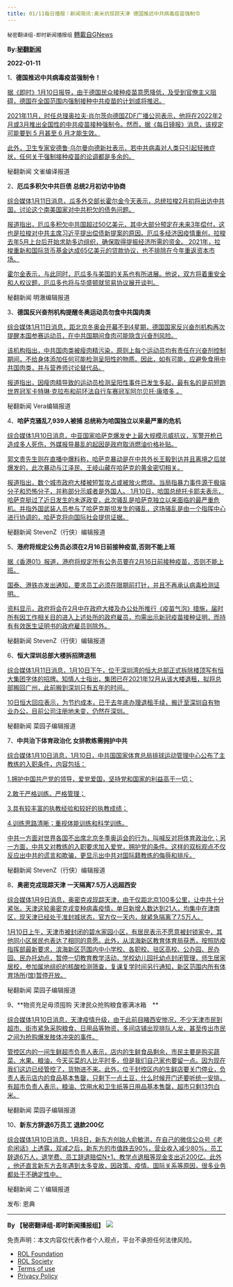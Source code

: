 ```yaml
---
title: 01/11每日播报｜新闻简讯:奥米炕现踪天津 德国推迟中共病毒疫苗强制令
---
```

`秘密翻译组-即时新闻播报组` [轉載自GNews](https://gnews.org/zh-hans/1846742/)

**By:[秘翻新闻](https://gtv.org/video/id=61dd4dfea6dfdd6031526191)**

**2022-01-11**

1、**德国推迟中共病毒疫苗强制令！**

[据《即时》1月10日报导，由于德国民众接种疫苗意愿降低，及受到官僚主义阻碍，德国在全国范围内强制接种中共疫苗的计划或将推迟。](https://www.rt.com/news/545512-germany-mandatory-vaccination-delay/)

[2021年11月，时任总理奥拉夫·肖尔茨向德国ZDF广播公司表示，他将在2022年2月或3月推出全国性的中共疫苗接种强制令。然而，据《每日镜报》消息，该规定可能要到 5 月甚至 6 月才能生效。](https://www.rt.com/news/545512-germany-mandatory-vaccination-delay/)

[此外，卫生专家安德鲁·乌尔曼向德新社表示，若中共病毒对人类只引起轻微症状，任何关于强制接种疫苗的论调都是多余的。](https://www.rt.com/news/545512-germany-mandatory-vaccination-delay/)

秘翻新闻 文雀编译报道

2、**厄瓜多积欠中共巨债 总统2月初访中协商**

[综合媒体1月11日消息，瓜多外交部长霍尔金今天表示，总统拉梭2月初将出访中共国，讨论这个南美国家对中共积欠的债务问题。](https://money.udn.com/money/story/5599/6024455%20https://www.cna.com.tw/news/aopl/202201110035.aspx%20https://udn.com/news/story/6809/6024455)

[报道指出，厄瓜多积欠中共国超过50亿美元，其中大部分预定在未来3年偿付，这也是拉梭对中共主席习近平提出偿债新提案的原因。厄瓜多经济因疫情重创，拉梭去年5月上台后开始求助多边组织，确保取得提振经济所需的资金。 2021年，拉梭重新和国际货币基金达成65亿美元的贷款协议，也不排除在今年重返资本市场。](https://money.udn.com/money/story/5599/6024455%20https://www.cna.com.tw/news/aopl/202201110035.aspx%20https://udn.com/news/story/6809/6024455)

[霍尔金表示，与此同时，厄瓜多与美国的关系也有所进展。他说，双方将着重安全和人权议题，厄瓜多也将与华盛顿就贸易协议展开谈判。](https://money.udn.com/money/story/5599/6024455%20https://www.cna.com.tw/news/aopl/202201110035.aspx%20https://udn.com/news/story/6809/6024455)

秘翻新闻 明澈编辑报道

3、**德国反兴奋剂机构提醒冬奥运动员勿食中共国肉类**

[综合媒体1月11日消息，距北京冬奥会开幕不到4星期，德国国家反兴奋剂机构再次提醒本国参赛运动员，在中共国期间食肉可能隐含兴奋剂风险。](https://www.dw.com/zh/德国反兴奋剂机构提醒冬奥运动员不在中国食肉/a-60379180%20https://today.line.me/tw/v2/article/Ggn18z8%20https://www.voachinese.com/a/germany-beijing-winter-olympics-avoid-china-meat-20220110/6390877.html)

[该机构指出，中共国肉类被瘦肉精污染，原则上每个运动员均有责任在兴奋剂控制期间，不给身体添加任何可能检测呈阳性的物质。因此，如有可能，应避免食用中共国肉类，并与营养师讨论替代品。](https://www.dw.com/zh/德国反兴奋剂机构提醒冬奥运动员不在中国食肉/a-60379180%20https://today.line.me/tw/v2/article/Ggn18z8%20https://www.voachinese.com/a/germany-beijing-winter-olympics-avoid-china-meat-20220110/6390877.html)

[报道指出，因瘦肉精导致的运动员检测呈阳性事件已发生多起，最有名的是前短跑世界冠军卡特琳·克拉布和前环法自行车赛冠军阿尔贝托·康塔多 。](https://www.dw.com/zh/德国反兴奋剂机构提醒冬奥运动员不在中国食肉/a-60379180%20https://today.line.me/tw/v2/article/Ggn18z8%20https://www.voachinese.com/a/germany-beijing-winter-olympics-avoid-china-meat-20220110/6390877.html)

秘翻新闻 Vera编辑报道

4、**哈萨克骚乱7,939人被捕 总统称为哈国独立以来最严重的危机**

[综合媒体1月10日消息，中亚国家哈萨克爆发史上最大规模示威抗议，军警开枪已造成多人死伤，外媒报导暴乱的起因是政府取消燃油价格补贴。](https://tw.news.yahoo.com/%E5%93%88%E8%96%A9%E5%85%8B%E6%9A%B4%E5%8B%95%E8%83%8C%E5%BE%8C-%E9%83%AD%E6%96%87%E8%B2%B4%E7%88%86-%E8%88%87%E7%BF%92%E8%BF%91%E5%B9%B3%E6%B4%BE%E4%BA%BA%E5%8E%BB%E8%A8%8E%E6%B1%9F%E6%BE%A4%E6%B0%91-%E7%8E%8B%E5%B2%90%E5%B1%B1%E8%97%8F%E7%9A%84%E9%BB%83%E9%87%91%E6%9C%89%E9%97%9C-010108385.html%20https://std.stheadline.com/realtime/article/1797345/即时-国际-哈萨克骚乱7-939人被捕-总统-独立以来最严重的危机)

[郭文贵先生则在直播中爆料称，哈萨克暴动是在中共外长王毅到访并且离境之后就爆发的，此次暴动与江泽民、王岐山藏在哈萨克的黄金密切相关。](https://tw.news.yahoo.com/%E5%93%88%E8%96%A9%E5%85%8B%E6%9A%B4%E5%8B%95%E8%83%8C%E5%BE%8C-%E9%83%AD%E6%96%87%E8%B2%B4%E7%88%86-%E8%88%87%E7%BF%92%E8%BF%91%E5%B9%B3%E6%B4%BE%E4%BA%BA%E5%8E%BB%E8%A8%8E%E6%B1%9F%E6%BE%A4%E6%B0%91-%E7%8E%8B%E5%B2%90%E5%B1%B1%E8%97%8F%E7%9A%84%E9%BB%83%E9%87%91%E6%9C%89%E9%97%9C-010108385.html%20https://std.stheadline.com/realtime/article/1797345/即时-国际-哈萨克骚乱7-939人被捕-总统-独立以来最严重的危机)

[报道指出，数个城市政府大楼被短暂攻占或被放火燃烧。当局指暴力事件源于极端分子和恐怖分子，并称部分示威者是外国人。 1月10日，哈国总统托卡耶夫表示，哈萨克挺过了近日发生的未遂政变，此次骚乱是哈萨克独立以来面临的最严重危机。并指外国武装人员参与了哈萨克斯坦发生的骚乱，这场骚乱是由一个指挥中心进行协调的，哈萨克将向国际社会提供证据。](https://tw.news.yahoo.com/%E5%93%88%E8%96%A9%E5%85%8B%E6%9A%B4%E5%8B%95%E8%83%8C%E5%BE%8C-%E9%83%AD%E6%96%87%E8%B2%B4%E7%88%86-%E8%88%87%E7%BF%92%E8%BF%91%E5%B9%B3%E6%B4%BE%E4%BA%BA%E5%8E%BB%E8%A8%8E%E6%B1%9F%E6%BE%A4%E6%B0%91-%E7%8E%8B%E5%B2%90%E5%B1%B1%E8%97%8F%E7%9A%84%E9%BB%83%E9%87%91%E6%9C%89%E9%97%9C-010108385.html%20https://std.stheadline.com/realtime/article/1797345/即时-国际-哈萨克骚乱7-939人被捕-总统-独立以来最严重的危机)

秘翻新闻 StevenZ（行侠）编辑报道

5、**港府将规定公务员必须在2月16日前接种疫苗,否则不能上班**

[据《香港01》报道，港府将规定所有公务员要在2月16日前接种疫苗，否则不能上班。](https://www.hk01.com/%E7%A4%BE%E6%9C%83%E6%96%B0%E8%81%9E/722119/%E6%B6%88%E6%81%AF-%E5%85%AC%E5%8B%99%E5%93%A1%E5%BF%85%E9%A0%88%E5%9C%A82%E6%9C%8816%E6%97%A5%E5%89%8D%E6%8E%A5%E7%A8%AE%E7%96%AB%E8%8B%97-%E5%90%A6%E5%89%87%E4%B8%8D%E8%83%BD%E4%B8%8A%E7%8F%AD?utm_source=web_push&amp;utm_medium=referral&amp;utm_campaign=all)

[国泰、港铁亦发出通知，要求员工必须在限期前打针，并且不再承认病毒检测证明。](https://www.hk01.com/%E7%A4%BE%E6%9C%83%E6%96%B0%E8%81%9E/722119/%E6%B6%88%E6%81%AF-%E5%85%AC%E5%8B%99%E5%93%A1%E5%BF%85%E9%A0%88%E5%9C%A82%E6%9C%8816%E6%97%A5%E5%89%8D%E6%8E%A5%E7%A8%AE%E7%96%AB%E8%8B%97-%E5%90%A6%E5%89%87%E4%B8%8D%E8%83%BD%E4%B8%8A%E7%8F%AD?utm_source=web_push&amp;utm_medium=referral&amp;utm_campaign=all)

[资料显示，政府将会在2月中在政府大楼及办公处所推行《疫苗气泡》措施，届时所有因工作相关目的进入上述处所的政府雇员，均需出示新冠疫苗接种证明，而持有有效医生证明书的政府雇员则除外。](https://www.hk01.com/%E7%A4%BE%E6%9C%83%E6%96%B0%E8%81%9E/722119/%E6%B6%88%E6%81%AF-%E5%85%AC%E5%8B%99%E5%93%A1%E5%BF%85%E9%A0%88%E5%9C%A82%E6%9C%8816%E6%97%A5%E5%89%8D%E6%8E%A5%E7%A8%AE%E7%96%AB%E8%8B%97-%E5%90%A6%E5%89%87%E4%B8%8D%E8%83%BD%E4%B8%8A%E7%8F%AD?utm_source=web_push&amp;utm_medium=referral&amp;utm_campaign=all)

秘翻新闻 StevenZ（行侠）编辑报道

6、**恒大深圳总部大楼拆招牌退租**

[综合媒体1月11日消息，1月10日下午，位于深圳湾的恒大总部正式拆除楼顶写有恒大集团字体的招牌。知情人士指出，集团已在2021年12月从该大楼退租，拟将总部搬回广州，此前搬到深圳只有五年的时间。](https://cdn.discordapp.com/attachments/895315867368312852/930101065666420736/WeChat_20220110210303.mp4%20https://cdn.discordapp.com/attachments/895315867368312852/930101082141646848/20220110210310.jpg%20https://cdn.discordapp.com/attachments/895315867368312852/930101082468778054/20220110210320.jpg%20https://www.ettoday.net/news/20220110/2166011.htm%20https://www.epochtimes.com/b5/22/1/10/n13495244.htm%20https://money.udn.com/money/story/122229/6023931)

[10日恒大回应表示，为节约成本，已于去年底办理退租手续，搬迁至深圳自有物业办公，目前公司注册地未变，仍然在深圳。](https://cdn.discordapp.com/attachments/895315867368312852/930101065666420736/WeChat_20220110210303.mp4%20https://cdn.discordapp.com/attachments/895315867368312852/930101082141646848/20220110210310.jpg%20https://cdn.discordapp.com/attachments/895315867368312852/930101082468778054/20220110210320.jpg%20https://www.ettoday.net/news/20220110/2166011.htm%20https://www.epochtimes.com/b5/22/1/10/n13495244.htm%20https://money.udn.com/money/story/122229/6023931)

秘翻新闻 菜园子编辑报道

7、**中共治下体育政治化 女排教练需拥护中共**

[综合媒体1月10日消息，1月10日，中共国国家体育总局排球运动管理中心公布了主教练的入职条件，内容包括：](https://www.hk01.com/%E5%8D%B3%E6%99%82%E9%AB%94%E8%82%B2/722338/%E4%B8%AD%E5%9C%8B%E5%A5%B3%E6%8E%92%E6%8B%9B%E8%81%98%E4%B8%BB%E6%95%99%E7%B7%B4-%E9%83%8E%E5%B9%B3%E6%88%90%E7%94%84%E9%81%B8%E5%B0%88%E5%AE%B6%E7%B5%84%E6%88%90%E5%93%A1-%E8%BE%B2%E6%9B%86%E6%96%B0%E5%B9%B4%E5%89%8D%E5%85%AC%E5%B8%83%E7%B5%90%E6%9E%9C%20https://chinahot.org/military/302358.html)

[1.拥护中国共产党的领导，爱党爱国，坚持党和国家的利益高于一切；](https://www.hk01.com/%E5%8D%B3%E6%99%82%E9%AB%94%E8%82%B2/722338/%E4%B8%AD%E5%9C%8B%E5%A5%B3%E6%8E%92%E6%8B%9B%E8%81%98%E4%B8%BB%E6%95%99%E7%B7%B4-%E9%83%8E%E5%B9%B3%E6%88%90%E7%94%84%E9%81%B8%E5%B0%88%E5%AE%B6%E7%B5%84%E6%88%90%E5%93%A1-%E8%BE%B2%E6%9B%86%E6%96%B0%E5%B9%B4%E5%89%8D%E5%85%AC%E5%B8%83%E7%B5%90%E6%9E%9C%20https://chinahot.org/military/302358.html)

[2.敢于严格训练、严格管理；](https://www.hk01.com/%E5%8D%B3%E6%99%82%E9%AB%94%E8%82%B2/722338/%E4%B8%AD%E5%9C%8B%E5%A5%B3%E6%8E%92%E6%8B%9B%E8%81%98%E4%B8%BB%E6%95%99%E7%B7%B4-%E9%83%8E%E5%B9%B3%E6%88%90%E7%94%84%E9%81%B8%E5%B0%88%E5%AE%B6%E7%B5%84%E6%88%90%E5%93%A1-%E8%BE%B2%E6%9B%86%E6%96%B0%E5%B9%B4%E5%89%8D%E5%85%AC%E5%B8%83%E7%B5%90%E6%9E%9C%20https://chinahot.org/military/302358.html)

[3.具有较丰富的执教经验和较好的执教成绩；](https://www.hk01.com/%E5%8D%B3%E6%99%82%E9%AB%94%E8%82%B2/722338/%E4%B8%AD%E5%9C%8B%E5%A5%B3%E6%8E%92%E6%8B%9B%E8%81%98%E4%B8%BB%E6%95%99%E7%B7%B4-%E9%83%8E%E5%B9%B3%E6%88%90%E7%94%84%E9%81%B8%E5%B0%88%E5%AE%B6%E7%B5%84%E6%88%90%E5%93%A1-%E8%BE%B2%E6%9B%86%E6%96%B0%E5%B9%B4%E5%89%8D%E5%85%AC%E5%B8%83%E7%B5%90%E6%9E%9C%20https://chinahot.org/military/302358.html)

[4.训练思路清晰；重视体能训练和科学训练。](https://www.hk01.com/%E5%8D%B3%E6%99%82%E9%AB%94%E8%82%B2/722338/%E4%B8%AD%E5%9C%8B%E5%A5%B3%E6%8E%92%E6%8B%9B%E8%81%98%E4%B8%BB%E6%95%99%E7%B7%B4-%E9%83%8E%E5%B9%B3%E6%88%90%E7%94%84%E9%81%B8%E5%B0%88%E5%AE%B6%E7%B5%84%E6%88%90%E5%93%A1-%E8%BE%B2%E6%9B%86%E6%96%B0%E5%B9%B4%E5%89%8D%E5%85%AC%E5%B8%83%E7%B5%90%E6%9E%9C%20https://chinahot.org/military/302358.html)

[中共一方面对世界各国不出席北京冬季奥运会的行为，叫喊反对将体育政治化；另一方面，中共又对教练的入职要求加入爱党，拥护党的条件。这样的双标观点不仅反应出中共的谎言和欺骗，更显示出中共对国际籍教练的侮辱和排斥。](https://www.hk01.com/%E5%8D%B3%E6%99%82%E9%AB%94%E8%82%B2/722338/%E4%B8%AD%E5%9C%8B%E5%A5%B3%E6%8E%92%E6%8B%9B%E8%81%98%E4%B8%BB%E6%95%99%E7%B7%B4-%E9%83%8E%E5%B9%B3%E6%88%90%E7%94%84%E9%81%B8%E5%B0%88%E5%AE%B6%E7%B5%84%E6%88%90%E5%93%A1-%E8%BE%B2%E6%9B%86%E6%96%B0%E5%B9%B4%E5%89%8D%E5%85%AC%E5%B8%83%E7%B5%90%E6%9E%9C%20https://chinahot.org/military/302358.html)

秘翻新闻 StevenZ（行侠）编辑报道

8、**奥密克戎现踪天津 一天隔离7.5万人远超西安**

[综合媒体1月9日消息，奥密克戎现踪天津，由于仅距北京100多公里，让中共十分紧张。天津这轮奥密克戎变种病毒疫情，单日新增人数达到21人，均集中在津南区，现天津已经处于准封城状态，官方仅一天内，就紧急隔离了7.5万人。](https://cdn.discordapp.com/attachments/895315867368312852/930102459999846470/20220110165901.jpg%20https://mega.nz/file/ix1lCYAb#wwkb6NSSTzrmQR-aqSvAuqKucamxsSnBeNbBs5MVFqk%20https://cdn.discordapp.com/attachments/895315867368312852/930103310319484958/20220110184856.jpg%20https://cdn.discordapp.com/attachments/895315867368312852/930103563542208553/WeChat_20220110184434.mp4%20https://cdn.discordapp.com/attachments/895315867368312852/930103599332204554/20220110185038.jpg%20https://udn.com/news/story/7332/6022895%20https://www.ettoday.net/news/20220110/2165510.htm)

[1月10日上午，天津市被封闭的碧水家园小区，有居民表示不愿意被封锁家中，其他同小区居民也表达了相同的意愿。此外，从滨海新区教育体育局获悉，按照防疫指挥部最新要求，滨海新区范围内中小学校、各职校、驻区高校、公办园、民办园、民办托幼点，暂停一切教育教学活动，学校幼儿园托幼点封闭管理，师生居家居校，参加属地组织的核酸检测筛查，复课复学时间另行通知，新区范围内所有体育场所(馆)暂停开放。](https://cdn.discordapp.com/attachments/895315867368312852/930102459999846470/20220110165901.jpg%20https://mega.nz/file/ix1lCYAb#wwkb6NSSTzrmQR-aqSvAuqKucamxsSnBeNbBs5MVFqk%20https://cdn.discordapp.com/attachments/895315867368312852/930103310319484958/20220110184856.jpg%20https://cdn.discordapp.com/attachments/895315867368312852/930103563542208553/WeChat_20220110184434.mp4%20https://cdn.discordapp.com/attachments/895315867368312852/930103599332204554/20220110185038.jpg%20https://udn.com/news/story/7332/6022895%20https://www.ettoday.net/news/20220110/2165510.htm)

秘翻新闻 菜园子编辑报道

9、**物资充足毋须囤购 天津民众抢购粮食塞满冰箱　**

[综合媒体1月10日消息，天津疫情升级，由于此前目睹西安惨况，不少天津市民到超市、街市紧急采购粮食、日用品等物资，多间店铺出现排队人龙，甚至传出市民之间为抢购爆发肢体冲突的事件。](https://cdn.discordapp.com/attachments/895315867368312852/930103930980024390/WeChat_20220110183259.mp4%20https://cdn.discordapp.com/attachments/895315867368312852/930104030905110588/WeChat_20220110183302.mp4%20https://cdn.discordapp.com/attachments/895315867368312852/930104038467461160/WeChat_20220110183536.mp4%20https://cdn.discordapp.com/attachments/895315867368312852/930104077730316330/WeChat_20220110205156.mp4%20https://cdn.discordapp.com/attachments/895315867368312852/930104084076322836/20220110183426.jpg%20https://www.hk01.com/%E5%8D%B3%E6%99%82%E4%B8%AD%E5%9C%8B/722298/%E5%A4%A9%E6%B4%A5%E7%96%AB%E6%83%85-%E5%B8%82%E6%B0%91%E6%90%B6%E8%B3%BC%E7%B3%A7%E9%A3%9F%E5%A1%9E%E7%88%86%E9%9B%AA%E6%AB%83-%E5%B8%82%E5%95%86%E5%8B%99%E5%B1%80-%E7%89%A9%E8%B3%87%E5%85%85%E8%B6%B3%E6%AF%8B%E9%A0%88%E5%9B%A4%E8%B3%BC)

[管控区内的一间生鲜超市负责人表示，店内的生鲜食品剩余，市民主要是购买蔬菜、水果、粮油，今天买菜的人比平时多，但是我们自己家也要留一点。因为现在我们这边已经管控了，货物进不来。此外，位于封控区内的生鲜店要关门停业，负责人表示店内的食品基本售罄，只剩下一点土豆，什么时候开门还要听统一安排。有超市负责人表示，粮油、饮用水和卫生纸等日用品基本售罄，超市只剩13包白米。](https://cdn.discordapp.com/attachments/895315867368312852/930103930980024390/WeChat_20220110183259.mp4%20https://cdn.discordapp.com/attachments/895315867368312852/930104030905110588/WeChat_20220110183302.mp4%20https://cdn.discordapp.com/attachments/895315867368312852/930104038467461160/WeChat_20220110183536.mp4%20https://cdn.discordapp.com/attachments/895315867368312852/930104077730316330/WeChat_20220110205156.mp4%20https://cdn.discordapp.com/attachments/895315867368312852/930104084076322836/20220110183426.jpg%20https://www.hk01.com/%E5%8D%B3%E6%99%82%E4%B8%AD%E5%9C%8B/722298/%E5%A4%A9%E6%B4%A5%E7%96%AB%E6%83%85-%E5%B8%82%E6%B0%91%E6%90%B6%E8%B3%BC%E7%B3%A7%E9%A3%9F%E5%A1%9E%E7%88%86%E9%9B%AA%E6%AB%83-%E5%B8%82%E5%95%86%E5%8B%99%E5%B1%80-%E7%89%A9%E8%B3%87%E5%85%85%E8%B6%B3%E6%AF%8B%E9%A0%88%E5%9B%A4%E8%B3%BC)

秘翻新闻 菜园子编辑报道

10、**新东方辞退6万员工 退款200亿**

[综合媒体1月10日消息，1月8日，新东方创始人俞敏洪，在自己的微信公众号《老俞闲话》上透露，双减之后，新东方的市值跌去90%，营业收入减少80%，员工辞退6万人，退学费、员工辞退赔偿N+1、教学点退租等现金支出近200亿。此外 ，他还直言新东方去年遇到太多变故，因政策、疫情、国际关系等原因，很多业务都处于不确定性中。](https://ec.ltn.com.tw/article/breakingnews/3795602%20https://www.epochtimes.com/b5/22/1/10/n13494424.htm)

秘翻新闻 二丫编辑报道

发布: 恩典

* * *

**By 【秘密翻译组-即时新闻播报组】**
![](https://assets.gnews.org/wp-content/uploads/2022/01/截圖-2021-12-28-00.48.35.png)
 

免责声明：本文内容仅代表作者个人观点，平台不承担任何法律风险。

- [ROL Foundation](https://rolfoundation.org/)
- [ROL Society](https://rolsociety.org/)
- [Terms of use](https://gnews.org/terms-of-use-3/)
- [Privacy Policy](https://gnews.org/privacy-policy/)
